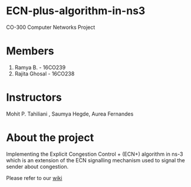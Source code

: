 # ECN-plus-algorithm-in-ns3
CO-300 Computer Networks Project

# Members 
1. Ramya B. - 16CO239
2. Rajita Ghosal - 16CO238

# Instructors
Mohit P. Tahiliani , Saumya Hegde, Aurea Fernandes

# About the project
Implementing the Explicit Congestion Control + (ECN+) algorithm in ns-3 which is an extension of the ECN signalling mechanism used to signal the sender about congestion.

Please refer to our [wiki](https://github.com/rajitaaa/ECN-plus-algorithm-in-ns3/wiki)
